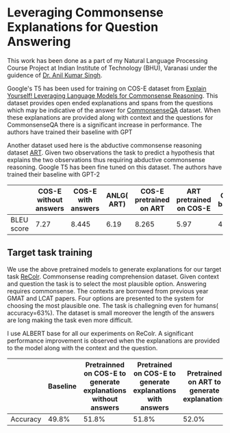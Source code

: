 # Leveraging Commonsense Explanations for Question Answering
This work has been done as a part of my Natural Language Processing Course Project at Indian Institute of Technology (BHU), Varanasi under the guidence of [Dr. Anil Kumar Singh](https://www.iitbhu.ac.in/dept/cse/people/aksinghcse).

Google's T5 has been used for training on COS-E dataset from [Explain Yourself! Leveraging Language Models for Commonsense Reasoning](https://arxiv.org/pdf/1906.02361.pdf). This dataset provides open ended explanations and spans from the questions which may be indicative of the answer for [CommonsenseQA](https://arxiv.org/pdf/1811.00937.pdf) dataset. When these explanations are provided along with context and the questions for CommonsenseQA there is a significant increase in performance. The authors have trained their baseline with GPT

Another dataset used here is the abductive commonsense reasoning dataset [ART](https://arxiv.org/pdf/1908.05739.pdf). Given two observations the task to predict a hypothesis that explains the two observations thus requiring abductive commonsense reasoning. Google T5 has been fine tuned on this dataset. The authors have trained their baseline with GPT-2

|            | COS-E without answers| COS-E with answers| ANLG( ART)| COS-E pretrained on ART| ART pretrained on COS-E| COS-E baseline| ART Baseline|
|------------|----------------------|-------------------|-----------|------------------------|------------------------|---------------|-------------|
|BLEU score  | 7.27                 | 8.445             | 6.19      | 8.265                  | 5.97                   | 4.1           | 3.1         |


## Target task training
We use the above pretrained models to generate explanations for our target task [ReColr](https://openreview.net/pdf?id=HJgJtT4tvB). Commonsense reading comprehension dataset. Given context and question the task is to select the most plausible option. Answering requires commonsense. The contexts are borrowed from previous year GMAT and LCAT papers. Four options are presented to the system for choosing the most plausible one. The task is challegning even for humans( accuracy=63%). The dataset is small moreover the length of the answers are long making the task even more difficult.

I use ALBERT base for all our experiments on ReColr. A significant performance improvement is observed when the explanations are provided to the model along with the context and the question.

|         | Baseline| Pretrainned on COS-E to generate explanations without answers| Pretrained on COS-E to generate explanations with answers| Pretrained on ART to generate explanations|
|---------|---------|--------------------------------------------------------------|----------------------------------------------------------|------------------------------------------|
| Accuracy| 49.8%   | 51.8%                                                        | 51.8%                                                    | 52.0%                                    |
